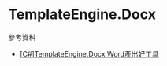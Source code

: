# TemplateEngine.Docx

參考資料

- [[C#]TemplateEngine.Docx Word產出好工具](https://dotblogs.com.tw/brianclub/2017/01/31/040934)